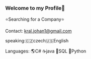 ### Welcome to my Profile👋






⭐️Searching for a Company⭐️

Contact: kral.johan1@gmail.com

speaking:🇨🇿czech🇺🇸English

Languages:
🌎C#
☕java
🐘SQL
🐍Python
<!--
**sippinhanz/sippinhanz** is a ✨ _special_ ✨ repository because its `README.md` (this file) appears on your GitHub profile.

Here are some ideas to get you started:

- 🔭 
- 🌱 I’m currently learning ...
- 👯 I’m looking to collaborate on ...
- 🤔 I’m looking for help with ...
- 💬 Ask me about ...
- 📫 How to reach me: ...
- 😄 Pronouns: ...
- ⚡ Fun fact: ...
-->
